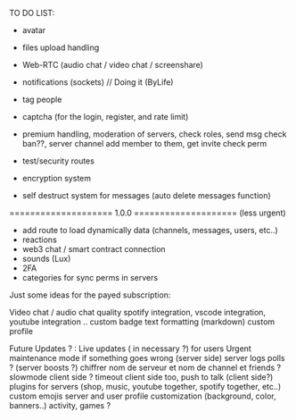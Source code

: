 TO DO LIST:

- avatar
- files upload handling
- Web-RTC (audio chat / video chat / screenshare)
- notifications (sockets) // Doing it (ByLife)
- tag people
- captcha (for the login, register, and rate limit)

- premium handling, moderation of servers, check roles, send msg check ban??, server channel add member to them, get invite check perm
- test/security routes
- encryption system
- self destruct system for messages (auto delete messages function)

==================== 1.0.0 ==================== (less urgent)
- add route to load dynamically data (channels, messages, users, etc..)
- reactions
- web3 chat / smart contract connection
- sounds (Lux)
- 2FA
- categories for sync perms in servers


Just some ideas for the payed subscription:

   Video chat / audio chat quality
   spotify integration, vscode integration, youtube integration ..
   custom badge 
   text formatting (markdown)
   custom profile

Future Updates ? :
   Live updates ( in necessary ?) for users
   Urgent maintenance mode if something goes wrong (server side)
   server logs
   polls ?
   (server boosts ?)
   chiffrer nom de serveur et nom de channel et friends ?
   slowmode client side ? timeout client side too, push to talk (client side?)
   plugins for servers (shop, music, youtube together, spotify together, etc..)
   custom emojis
   server and user profile customization (background, color, banners..)
   activity, games ?
